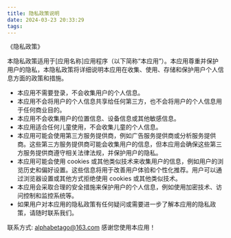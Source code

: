 ```yaml
---
title: 隐私政策说明
date: 2024-03-23 20:33:29
tags:
---
```



《隐私政策》




本隐私政策适用于[应用名称]应用程序（以下简称“本应用”）。本应用尊重并保护用户的隐私，本隐私政策将详细说明本应用在收集、使用、存储和保护用户个人信息方面的政策和措施。


- 本应用不需要登录，不会收集用户的个人信息。
- 本应用不会将用户的个人信息共享给任何第三方，也不会将用户的个人信息用于任何商业目的。
- 本应用不会收集用户的位置信息、设备信息或其他敏感信息。
- 本应用适合任何儿童使用，不会收集儿童的个人信息。
- 本应用可能会使用第三方服务提供商，例如广告服务提供商或分析服务提供商。这些第三方服务提供商可能会收集用户的信息，但本应用会确保这些第三方服务提供商遵守相关法律法规，并保护用户的隐私。
- 本应用可能会使用 cookies 或其他类似技术来收集用户的信息，例如用户的浏览历史和偏好设置。这些信息将用于改善用户体验和个性化推荐。用户可以通过浏览器设置或其他方式拒绝使用 cookies 或其他类似技术。
- 本应用会采取合理的安全措施来保护用户的个人信息，例如使用加密技术、访问控制和监控系统等。
- 如果用户对本应用的隐私政策有任何疑问或需要进一步了解本应用的隐私政策，请随时联系我们。


联系方式: alphabetago@163.com
感谢您使用本应用！
